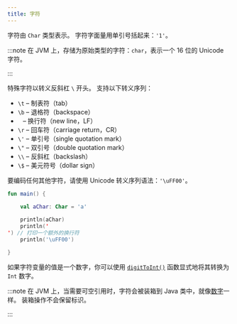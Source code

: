 ```yaml
---
title: 字符
---
```

字符由 `Char` 类型表示。
字符字面量用单引号括起来：`'1'`。

:::note
在 JVM 上，存储为原始类型的字符：`char`，表示一个 16 位的 Unicode 字符。

:::

特殊字符以转义反斜杠 `\` 开头。
支持以下转义序列：

* `\t` – 制表符（tab）
* `\b` – 退格符（backspace）
* `
` – 换行符（new line，LF）
* `\r` – 回车符（carriage return，CR）
* `\'` – 单引号（single quotation mark）
* `\"` – 双引号（double quotation mark）
* `\\` – 反斜杠（backslash）
* `\$` – 美元符号（dollar sign）

要编码任何其他字符，请使用 Unicode 转义序列语法：`'\uFF00'`。

```kotlin
fun main() {

    val aChar: Char = 'a'
 
    println(aChar)
    println('
') // 打印一个额外的换行符
    println('\uFF00')

}
```

如果字符变量的值是一个数字，你可以使用 [`digitToInt()`](https://kotlinlang.org/api/latest/jvm/stdlib/kotlin.text/digit-to-int.html) 函数显式地将其转换为 `Int` 数字。

:::note
在 JVM 上，当需要可空引用时，字符会被装箱到 Java 类中，就像[数字](numbers.md#boxing-and-caching-numbers-on-the-java-virtual-machine)一样。
装箱操作不会保留标识。

:::